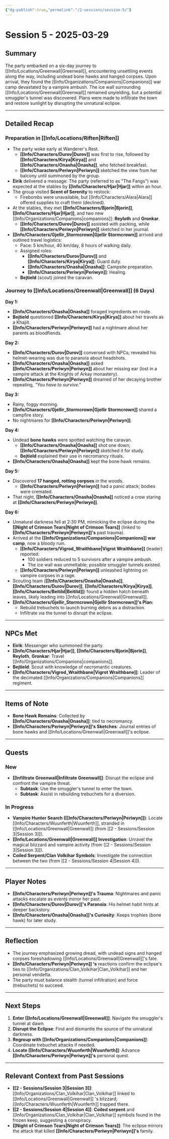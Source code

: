 ```yaml
---
{"dg-publish":true,"permalink":"/2-sessions/session-5/"}
---
```



# Session 5 - 2025-03-29

## Summary  
The party embarked on a six-day journey to [[Info/Locations/Greenwall\|Greenwall]], encountering unsettling events along the way, including undead bone hawks and hanged corpses. Upon arrival, they found the [[Info/Organizations/Companions\|Companions]] war camp devastated by a vampire ambush. The ice wall surrounding [[Info/Locations/Greenwall\|Greenwall]] remained unyielding, but a potential smuggler's tunnel was discovered. Plans were made to infiltrate the town and restore sunlight by disrupting the unnatural eclipse.

---

## Detailed Recap  

### Preparation in [[Info/Locations/Riften\|Riften]]  
- The party woke early at Wanderer's Rest.  
  - **[[Info/Characters/Durov\|Durov]]** was first to rise, followed by **[[Info/Characters/Kirya\|Kirya]]** and **[[Info/Characters/Onasha\|Onasha]]**, who fetched breakfast.  
  - **[[Info/Characters/Periwyn\|Periwyn]]** sketched the view from her balcony until summoned by the group.  
- **Eirik** delivered a message: The party (referred to as "The Fangs") was expected at the stables by **[[Info/Characters/Hjar\|Hjar]]** within an hour.  
- The group visited **Scent of Serenity** to restock:  
  - Firebombs were unavailable, but [[Info/Characters/Alara\|Alara]] offered supplies to craft them (declined).  
- At the stables, they met **[[Info/Characters/Bjorin\|Bjorin]]**, **[[Info/Characters/Hjar\|Hjar]]**, and two new [[Info/Organizations/Companions\|companions]]: **Reyloth** and **Gronkar**.  
  - **[[Info/Characters/Durov\|Durov]]** assisted with packing, while **[[Info/Characters/Periwyn\|Periwyn]]** sketched in her journal.  
- **[[Info/Characters/Gjellir_Stormcrown\|Gjellir Stormcrown]]** arrived and outlined travel logistics:  
  - Pace: 5 km/hour, 40 km/day, 8 hours of walking daily.  
  - Assigned roles:  
    - **[[Info/Characters/Durov\|Durov]]** and **[[Info/Characters/Kirya\|Kirya]]**: Guard duty.  
    - **[[Info/Characters/Onasha\|Onasha]]**: Campsite preparation.  
    - **[[Info/Characters/Periwyn\|Periwyn]]**: Healing.  
  - **Bejtield** (scout) joined the caravan.  

### Journey to [[Info/Locations/Greenwall\|Greenwall]] (6 Days)  
**Day 1:**  
- **[[Info/Characters/Onasha\|Onasha]]** foraged ingredients en route.  
- **Bejtield** questioned **[[Info/Characters/Kirya\|Kirya]]** about her travels as a Khajiit.  
- **[[Info/Characters/Periwyn\|Periwyn]]** had a nightmare about her parents as bloodfiends.  

**Day 2:**  
- **[[Info/Characters/Durov\|Durov]]** conversed with NPCs; revealed his helmet-wearing was due to paranoia about headshots.  
- **[[Info/Characters/Onasha\|Onasha]]** asked **[[Info/Characters/Periwyn\|Periwyn]]** about her missing ear (lost in a vampire attack at the Knights of Arkay monastery).  
- **[[Info/Characters/Periwyn\|Periwyn]]** dreamed of her decaying brother repeating, *"You have to survive."*  

**Day 3:**  
- Rainy, foggy morning.  
- **[[Info/Characters/Gjellir_Stormcrown\|Gjellir Stormcrown]]** shared a campfire story.  
- No nightmares for **[[Info/Characters/Periwyn\|Periwyn]]**.  

**Day 4:**  
- Undead **bone hawks** were spotted watching the caravan.  
  - **[[Info/Characters/Onasha\|Onasha]]** shot one down; **[[Info/Characters/Periwyn\|Periwyn]]** sketched it for study.  
  - **Bejtield** explained their use in necromancy rituals.  
- **[[Info/Characters/Onasha\|Onasha]]** kept the bone hawk remains.  

**Day 5:**  
- Discovered **17 hanged, rotting corpses** in the woods.  
  - **[[Info/Characters/Periwyn\|Periwyn]]** had a panic attack; bodies were cremated.  
- That night, **[[Info/Characters/Onasha\|Onasha]]** noticed a crow staring at **[[Info/Characters/Periwyn\|Periwyn]]**.  

**Day 6:**  
- Unnatural darkness fell at 2:30 PM, mimicking the eclipse during the **[[Night of Crimson Tears\|Night of Crimson Tears]]** (linked to **[[Info/Characters/Periwyn\|Periwyn]]'s** past trauma).  
- Arrived at the **[[Info/Organizations/Companions\|Companions]] war camp**, now a bloody ruin.  
  - **[[Info/Characters/Vigrod_Wraithbane\|Vigrot Wraithbane]]** (leader) reported:  
    - 100 soldiers reduced to 5 survivors after a vampire ambush.  
    - The ice wall was unmeltable; possible smuggler tunnels existed.  
  - **[[Info/Characters/Periwyn\|Periwyn]]** unleashed lightning on vampire corpses in a rage.  
- Scouting team (**[[Info/Characters/Onasha\|Onasha]]**, **[[Info/Characters/Durov\|Durov]]**, **[[Info/Characters/Kirya\|Kirya]]**, **[[Info/Characters/Beitild\|Beitild]]**) found a hidden hatch beneath leaves, likely leading into [[Info/Locations/Greenwall\|Greenwall]].  
- **[[Info/Characters/Gjellir_Stormcrown\|Gjellir Stormcrown]]'s Plan:**  
  - Rebuild trebuchets to launch burning debris as a distraction.  
  - Infiltrate via the tunnel to disrupt the eclipse.  

---

## NPCs Met  
- **Eirik**: Messenger who summoned the party.  
- **[[Info/Characters/Hjar\|Hjar]]**, **[[Info/Characters/Bjorin\|Bjorin]]**, **Reyloth**, **Gronkar**: Travel [[Info/Organizations/Companions\|companions]].  
- **Bejtield**: Scout with knowledge of necromantic creatures.  
- **[[Info/Characters/Vigrod_Wraithbane\|Vigrot Wraithbane]]**: Leader of the decimated [[Info/Organizations/Companions\|Companions]] regiment.  

---

## Items of Note  
- **Bone Hawk Remains**: Collected by **[[Info/Characters/Onasha\|Onasha]]**; tied to necromancy.  
- **[[Info/Characters/Periwyn\|Periwyn]]'s Sketches**: Journal entries of bone hawks and [[Info/Locations/Greenwall\|Greenwall]]'s eclipse.  

---

## Quests  

### New  
- **[[Infiltrate Greenwall\|Infiltrate Greenwall]]**: Disrupt the eclipse and confront the vampire threat.  
  - **Subtask**: Use the smuggler's tunnel to enter the town.  
  - **Subtask**: Assist in rebuilding trebuchets for a diversion.  

### In Progress  
- **Vampire Hunter Search ([[Info/Characters/Periwyn\|Periwyn]])**: Locate [[Info/Characters/Wuunferth\|Wuunferth]], stranded in [[Info/Locations/Greenwall\|Greenwall]] (from [[2 -  Sessions/Session 3\|Session 3]]).  
- **[[Info/Locations/Greenwall\|Greenwall]] Investigation**: Unravel the magical blizzard and vampire activity (from [[2 -  Sessions/Session 3\|Session 3]]).  
- **Coiled Serpent/Clan Volkihar Symbols**: Investigate the connection between the two (from [[2 -  Sessions/Session 4\|Session 4]]).  

---

## Player Notes  
- **[[Info/Characters/Periwyn\|Periwyn]]'s Trauma**: Nightmares and panic attacks escalate as events mirror her past.  
- **[[Info/Characters/Durov\|Durov]]'s Paranoia**: His helmet habit hints at deeper backstory.  
- **[[Info/Characters/Onasha\|Onasha]]'s Curiosity**: Keeps trophies (bone hawk) for later study.  

---

## Reflection  
- The journey emphasized growing dread, with undead signs and hanged corpses foreshadowing [[Info/Locations/Greenwall\|Greenwall]]'s fate.  
- **[[Info/Characters/Periwyn\|Periwyn]] 's** reactions confirm the eclipse's ties to [[Info/Organizations/Clan_Volkihar\|Clan_Volkihar]] and her personal vendetta.  
- The party must balance stealth (tunnel infiltration) and force (trebuchets) to succeed.  

---

## Next Steps  
1. **Enter [[Info/Locations/Greenwall\|Greenwall]]**: Navigate the smuggler's tunnel at dawn.  
2. **Disrupt the Eclipse**: Find and dismantle the source of the unnatural darkness.  
3. **Regroup with [[Info/Organizations/Companions\|Companions]]**: Coordinate trebuchet attacks if needed.  
4. **Locate [[Info/Characters/Wuunferth\|Wuunferth]]**: Advance **[[Info/Characters/Periwyn\|Periwyn]]'s** personal quest.  

---

## Relevant Context from Past Sessions  
- **[[2 -  Sessions/Session 3\|Session 3]]**: [[Info/Organizations/Clan_Volkihar\|Clan_Volkihar]] linked to [[Info/Locations/Greenwall\|Greenwall]] 's blizzard; [[Info/Characters/Wuunferth\|Wuunferth]] trapped there.  
- **[[2 -  Sessions/Session 4\|Session 4]]**: **Coiled serpent** and [[Info/Organizations/Clan_Volkihar\|Clan_Volkihar]] symbols found in the frozen keep, suggesting a conspiracy.  
- **[[Night of Crimson Tears\|Night of Crimson Tears]]**: The eclipse mirrors the attack that killed **[[Info/Characters/Periwyn\|Periwyn]]'s** family.